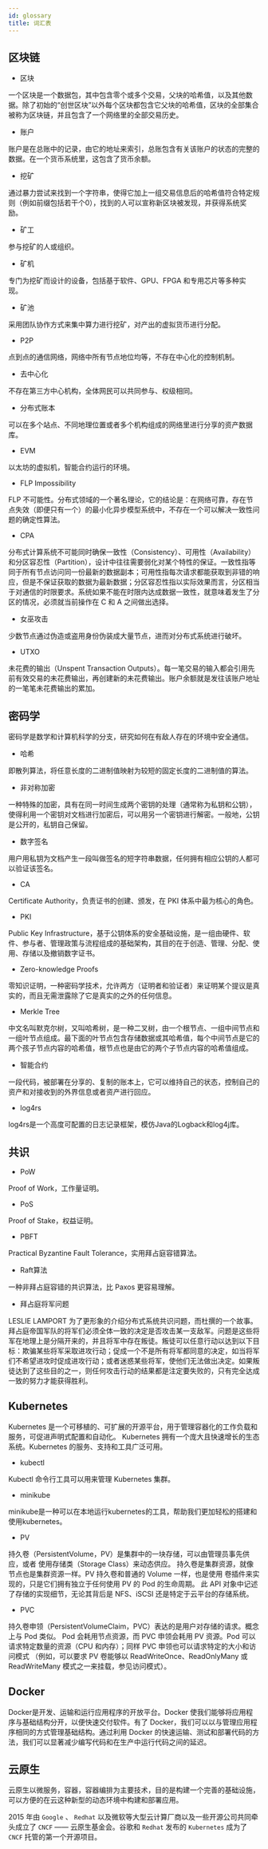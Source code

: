 ```yaml
---
id: glossary
title: 词汇表
---
```


## 区块链

* 区块

一个区块是一个数据包，其中包含零个或多个交易，父块的哈希值，以及其他数据。除了初始的“创世区块”以外每个区块都包含它父块的哈希值，区块的全部集合被称为区块链，并且包含了一个网络里的全部交易历史。

* 账户

账户是在总账中的记录，由它的地址来索引，总账包含有关该账户的状态的完整的数据。在一个货币系统里，这包含了货币余额。

* 挖矿

通过暴力尝试来找到一个字符串，使得它加上一组交易信息后的哈希值符合特定规则（例如前缀包括若干个0），找到的人可以宣称新区块被发现，并获得系统奖励。

* 矿工

参与挖矿的人或组织。

* 矿机

专门为挖矿而设计的设备，包括基于软件、GPU、FPGA 和专用芯片等多种实现。

* 矿池

采用团队协作方式来集中算力进行挖矿，对产出的虚拟货币进行分配。

* P2P

点到点的通信网络，网络中所有节点地位均等，不存在中心化的控制机制。

* 去中心化

不存在第三方中心机构，全体网民可以共同参与、权级相同。

* 分布式账本

可以在多个站点、不同地理位置或者多个机构组成的网络里进行分享的资产数据库。

* EVM

以太坊的虚拟机，智能合约运行的环境。

* FLP Impossibility

FLP 不可能性。分布式领域的一个著名理论，它的结论是：在网络可靠，存在节点失效（即便只有一个）的最小化异步模型系统中，不存在一个可以解决一致性问题的确定性算法。

* CPA

分布式计算系统不可能同时确保一致性（Consistency）、可用性（Availability）和分区容忍性（Partition），设计中往往需要弱化对某个特性的保证。一致性指等同于所有节点访问同一份最新的数据副本；可用性指每次请求都能获取到非错的响应，但是不保证获取的数据为最新数据；分区容忍性指以实际效果而言，分区相当于对通信的时限要求。系统如果不能在时限内达成数据一致性，就意味着发生了分区的情况，必须就当前操作在 C 和 A 之间做出选择。

* 女巫攻击

少数节点通过伪造或盗用身份伪装成大量节点，进而对分布式系统进行破坏。

* UTXO

未花费的输出（Unspent Transaction Outputs）。每一笔交易的输入都会引用先前有效交易的未花费输出，再创建新的未花费输出。账户余额就是发往该账户地址的一笔笔未花费输出的累加。

## 密码学

​密码学是数学和计算机科学的分支，研究如何在有敌人存在的环境中安全通信。

* 哈希

即散列算法，将任意长度的二进制值映射为较短的固定长度的二进制值的算法。

* 非对称加密

一种特殊的加密，具有在同一时间生成两个密钥的处理（通常称为私钥和公钥），使得利用一个密钥对文档进行加密后，可以用另一个密钥进行解密。一般地，公钥是公开的，私钥自己保留。

* 数字签名

用户用私钥为文档产生一段叫做签名的短字符串数据，任何拥有相应公钥的人都可以验证该签名。

* CA

Certificate Authority，负责证书的创建、颁发，在 PKI 体系中最为核心的角色。

* PKI

Public Key Infrastructure，基于公钥体系的安全基础设施，是一组由硬件、软件、参与者、管理政策与流程组成的基础架构，其目的在于创造、管理、分配、使用、存储以及撤销数字证书。

* Zero-knowledge Proofs

零知识证明，一种密码学技术，允许两方（证明者和验证者）来证明某个提议是真实的，而且无需泄露除了它是真实的之外的任何信息。

* Merkle Tree

中文名叫默克尔树，又叫哈希树，是一种二叉树，由一个根节点、一组中间节点和一组叶节点组成。最下面的叶节点包含存储数据或其哈希值，每个中间节点是它的两个孩子节点内容的哈希值，根节点也是由它的两个子节点内容的哈希值组成。

* 智能合约

一段代码，被部署在分享的、复制的账本上，它可以维持自己的状态，控制自己的资产和对接收到的外界信息或者资产进行回应。

* log4rs

log4rs是一个高度可配置的日志记录框架，模仿Java的Logback和log4j库。

## 共识

* PoW

Proof of Work，工作量证明。

* PoS

Proof of Stake，权益证明。

* PBFT

Practical Byzantine Fault Tolerance，实用拜占庭容错算法。

* Raft算法

一种非拜占庭容错的共识算法，比 Paxos 更容易理解。

* 拜占庭将军问题

LESLIE LAMPORT  为了更形象的介绍分布式系统共识问题，而杜撰的一个故事。拜占庭帝国军队的将军们必须全体一致的决定是否攻击某一支敌军。问题是这些将军在地理上是分隔开来的，并且将军中存在叛徒。叛徒可以任意行动以达到以下目标：欺骗某些将军采取进攻行动；促成一个不是所有将军都同意的决定，如当将军们不希望进攻时促成进攻行动；或者迷惑某些将军，使他们无法做出决定。如果叛徒达到了这些目的之一，则任何攻击行动的结果都是注定要失败的，只有完全达成一致的努力才能获得胜利。

## Kubernetes

Kubernetes 是一个可移植的、可扩展的开源平台，用于管理容器化的工作负载和服务，可促进声明式配置和自动化。 Kubernetes 拥有一个庞大且快速增长的生态系统。Kubernetes 的服务、支持和工具广泛可用。

* kubectl

Kubectl 命令行工具可以用来管理 Kubernetes 集群。

* minikube

minikube是一种可以在本地运行kubernetes的工具，帮助我们更加轻松的搭建和使用kubernetes。

* PV

持久卷（PersistentVolume，PV）是集群中的一块存储，可以由管理员事先供应，或者 使用存储类（Storage Class）来动态供应。 持久卷是集群资源，就像节点也是集群资源一样。PV 持久卷和普通的 Volume 一样，也是使用 卷插件来实现的，只是它们拥有独立于任何使用 PV 的 Pod 的生命周期。 此 API 对象中记述了存储的实现细节，无论其背后是 NFS、iSCSI 还是特定于云平台的存储系统。

* PVC

持久卷申领（PersistentVolumeClaim，PVC）表达的是用户对存储的请求。概念上与 Pod 类似。 Pod 会耗用节点资源，而 PVC 申领会耗用 PV 资源。Pod 可以请求特定数量的资源（CPU 和内存）；同样 PVC 申领也可以请求特定的大小和访问模式 （例如，可以要求 PV 卷能够以 ReadWriteOnce、ReadOnlyMany 或 ReadWriteMany 模式之一来挂载，参见访问模式）。

## Docker

Docker是开发、运输和运行应用程序的开放平台。Docker 使我们能够将应用程序与基础结构分开，以便快速交付软件。有了 Docker，我们可以以与管理应用程序相同的方式管理基础结构。通过利用 Docker 的快速运输、测试和部署代码的方法，我们可以显著减少编写代码和在生产中运行代码之间的延迟。

## 云原生

云原生以微服务，容器，容器编排为主要技术，目的是构建一个完善的基础设施，可以方便的在云这种新型的动态环境中构建和部署应用。

2015 年由 `Google` 、 `Redhat` 以及微软等大型云计算厂商以及一些开源公司共同牵头成立了  `CNCF` —— 云原生基金会。谷歌和 `Redhat` 发布的 `Kubernetes`  成为了 `CNCF` 托管的第一个开源项目。
